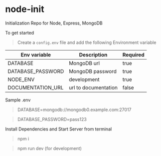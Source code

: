 # node-init
Initialization Repo for Node, Express, MongoDB

To get started
> Create a `config.env` file and add the following Environment variable

| Env variable | Description | Required |
| --- | --- |---|
| DATABASE | MongoDB url | true|
| DATABASE_PASSWORD | MongoDB password | true |
| NODE_ENV | development | true |
| DOCUMENTATION_URL | url to documentation | false|

Sample .env 

>DATABASE=mongodb://mongodb0.example.com:27017

>DATABASE_PASSWORD=pass123

Install Dependencies and Start Server from terminal

> npm i

> npm run dev (for development)


